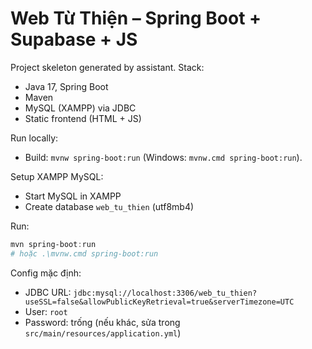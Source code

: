 # Web Từ Thiện – Spring Boot + Supabase + JS

Project skeleton generated by assistant. Stack:
- Java 17, Spring Boot
- Maven
- MySQL (XAMPP) via JDBC
- Static frontend (HTML + JS)

Run locally:
- Build: `mvnw spring-boot:run` (Windows: `mvnw.cmd spring-boot:run`).

Setup XAMPP MySQL:
- Start MySQL in XAMPP
- Create database `web_tu_thien` (utf8mb4)

Run:
```powershell
mvn spring-boot:run
# hoặc .\mvnw.cmd spring-boot:run
```

Config mặc định:
- JDBC URL: `jdbc:mysql://localhost:3306/web_tu_thien?useSSL=false&allowPublicKeyRetrieval=true&serverTimezone=UTC`
- User: `root`
- Password: trống (nếu khác, sửa trong `src/main/resources/application.yml`)


